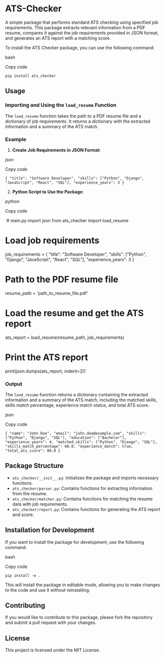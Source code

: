 # ATS-Checker
A simple package that performs standard ATS checking using specified job requirements. This package extracts relevant information from a PDF resume, compares it against the job requirements provided in JSON format, and generates an ATS report with a matching score.


To install the ATS Checker package, you can use the following command:

bash

Copy code

`pip install ats_checker` 

## Usage

### Importing and Using the `load_resume` Function

The `load_resume` function takes the path to a PDF resume file and a dictionary of job requirements. It returns a dictionary with the extracted information and a summary of the ATS match.

### Example

1.  **Create Job Requirements in JSON Format**:

json

Copy code

`{
    "title": "Software Developer",
    "skills": ["Python", "Django", "JavaScript", "React", "SQL"],
    "experience_years": 3
}` 

2.  **Python Script to Use the Package**:

python

Copy code

`# main.py
import json
from ats_checker import load_resume

# Load job requirements
job_requirements = {
    "title": "Software Developer",
    "skills": ["Python", "Django", "JavaScript", "React", "SQL"],
    "experience_years": 3
}

# Path to the PDF resume file
resume_path = 'path_to_resume_file.pdf'

# Load the resume and get the ATS report
ats_report = load_resume(resume_path, job_requirements)

# Print the ATS report
print(json.dumps(ats_report, indent=2))` 

### Output

The `load_resume` function returns a dictionary containing the extracted information and a summary of the ATS match, including the matched skills, skills match percentage, experience match status, and total ATS score.

json

Copy code

`{
  "name": "John Doe",
  "email": "john.doe@example.com",
  "skills": ["Python", "Django", "SQL"],
  "education": ["Bachelor"],
  "experience_years": 4,
  "matched_skills": ["Python", "Django", "SQL"],
  "skills_match_percentage": 60.0,
  "experience_match": true,
  "total_ats_score": 80.0
}` 

## Package Structure

-   `ats_checker/__init__.py`: Initializes the package and imports necessary functions.
-   `ats_checker/parser.py`: Contains functions for extracting information from the resume.
-   `ats_checker/matcher.py`: Contains functions for matching the resume data with job requirements.
-   `ats_checker/report.py`: Contains functions for generating the ATS report and score.

## Installation for Development

If you want to install the package for development, use the following command:

bash

Copy code

`pip install -e .` 

This will install the package in editable mode, allowing you to make changes to the code and use it without reinstalling.

## Contributing

If you would like to contribute to this package, please fork the repository and submit a pull request with your changes.

## License

This project is licensed under the MIT License.
